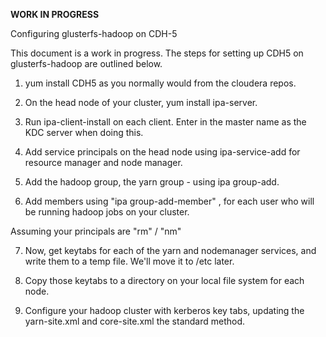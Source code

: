 **WORK IN PROGRESS**

Configuring glusterfs-hadoop on CDH-5

This document is a work in progress.  The steps for setting up CDH5 on glusterfs-hadoop are outlined below. 

1) yum install CDH5 as you normally would from the cloudera repos. 

2) On the head node of your cluster, yum install ipa-server.

3) Run ipa-client-install on each client.  Enter in the master name as the KDC server when doing this. 

4) Add service principals on the head node using ipa-service-add for resource manager and node manager.

5) Add the hadoop group, the yarn group - using ipa group-add.

6) Add members using "ipa group-add-member" , for each user who will be running hadoop jobs on your cluster.  

Assuming your principals are "rm" / "nm"

7) Now, get keytabs for each of the yarn and nodemanager services, and write them to a temp file.  We'll move it to /etc later.

8) Copy those keytabs to a directory on your local file system for each node.  

9) Configure your hadoop cluster with kerberos key tabs, updating the yarn-site.xml and core-site.xml the standard method.